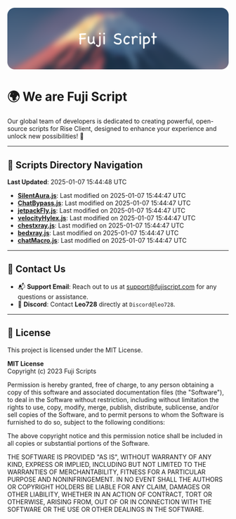 ![Banner](.github/b.webp)

# 🌍 **We are Fuji Script**

Our global team of developers is dedicated to creating powerful, open-source scripts for Rise Client, designed to enhance your experience and unlock new possibilities! 🌟

---
<!-- SCRIPTS_NAVIGATION_START -->
## 📂 **Scripts Directory Navigation**

**Last Updated**: 2025-01-07 15:44:48 UTC

- **[SilentAura.js](scripts/SilentAura.js)**: Last modified on 2025-01-07 15:44:47 UTC
- **[ChatBypass.js](scripts/ChatBypass.js)**: Last modified on 2025-01-07 15:44:47 UTC
- **[jetpackFly.js](scripts/jetpackFly.js)**: Last modified on 2025-01-07 15:44:47 UTC
- **[velocityHylex.js](scripts/velocityHylex.js)**: Last modified on 2025-01-07 15:44:47 UTC
- **[chestxray.js](scripts/chestxray.js)**: Last modified on 2025-01-07 15:44:47 UTC
- **[bedxray.js](scripts/bedxray.js)**: Last modified on 2025-01-07 15:44:47 UTC
- **[chatMacro.js](scripts/chatMacro.js)**: Last modified on 2025-01-07 15:44:47 UTC

<!-- SCRIPTS_NAVIGATION_END -->

---

## 💬 **Contact Us**  
- 📬 **Support Email**: Reach out to us at [support@fujiscript.com](mailto:support@fujiscript.com) for any questions or assistance.  
- 💬 **Discord**: Contact **Leo728** directly at `Discord@leo728`.

---

## 📜 **License**

This project is licensed under the MIT License.  

**MIT License**  
Copyright (c) 2023 Fuji Scripts  

Permission is hereby granted, free of charge, to any person obtaining a copy of this software and associated documentation files (the "Software"), to deal in the Software without restriction, including without limitation the rights to use, copy, modify, merge, publish, distribute, sublicense, and/or sell copies of the Software, and to permit persons to whom the Software is furnished to do so, subject to the following conditions:  

The above copyright notice and this permission notice shall be included in all copies or substantial portions of the Software.  

THE SOFTWARE IS PROVIDED "AS IS", WITHOUT WARRANTY OF ANY KIND, EXPRESS OR IMPLIED, INCLUDING BUT NOT LIMITED TO THE WARRANTIES OF MERCHANTABILITY, FITNESS FOR A PARTICULAR PURPOSE AND NONINFRINGEMENT. IN NO EVENT SHALL THE AUTHORS OR COPYRIGHT HOLDERS BE LIABLE FOR ANY CLAIM, DAMAGES OR OTHER LIABILITY, WHETHER IN AN ACTION OF CONTRACT, TORT OR OTHERWISE, ARISING FROM, OUT OF OR IN CONNECTION WITH THE SOFTWARE OR THE USE OR OTHER DEALINGS IN THE SOFTWARE.  
